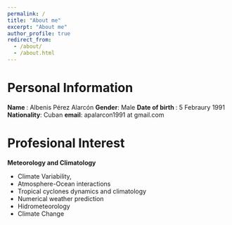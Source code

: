 ```yaml
---
permalink: /
title: "About me"
excerpt: "About me"
author_profile: true
redirect_from: 
  - /about/
  - /about.html
---
```


# Personal Information
<b> Name </b>: Albenis Pérez Alarcón
<b> Gender</b>: Male
 <b> Date of birth </b>: 5 Febraury 1991
<b>Nationality</b>: Cuban
<b>email</b>: apalarcon1991 at gmail.com

# Profesional Interest
<b>Meteorology and Climatology</b>
* Climate Variability,
* Atmosphere-Ocean interactions
* Tropical cyclones dynamics and climatology
* Numerical weather prediction
* Hidrometeorology
* Climate Change

